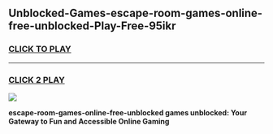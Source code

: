 
## Unblocked-Games-escape-room-games-online-free-unblocked-Play-Free-95ikr
<h3>
<a href="https://premium76.site?title=escape-room-games-online-free-unblocked&ref=18A1">CLICK TO PLAY</a></h3>
<hr>

<h3>
<a href="https://premium76.site?title=escape-room-games-online-free-unblocked&ref=18A1">CLICK 2 PLAY</a>
  
</h3>

<a href="https://premium76.site?title=escape-room-games-online-free-unblocked&ref=18A1"><img src="https://clearcache.store/games.png"></a>


**escape-room-games-online-free-unblocked games unblocked: Your Gateway to Fun and Accessible Online Gaming**
